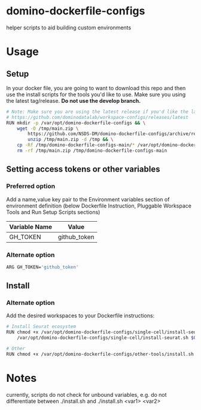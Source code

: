 # domino-dockerfile-configs
helper scripts to aid building custom environments


# Usage

## Setup

In your docker file, you are going to want to download this repo and then use the install scripts for the tools you'd like to use.
Make sure you using the latest tag/release. **Do not use the develop branch.**
```bash
# Note: Make sure you are using the latest release if you'd like the latest version of the workspaces
# https://github.com/dominodatalab/workspace-configs/releases/latest
RUN mkdir -p /var/opt/domino-dockerfile-configs && \
    wget -O /tmp/main.zip \
        https://github.com/NSDS-DM/domino-dockerfile-configs/archive/refs/heads/main.zip && \
        unzip /tmp/main.zip -d /tmp && \
    cp -Rf /tmp/domino-dockerfile-configs-main/* /var/opt/domino-dockerfile-configs && \
    rm -rf /tmp/main.zip /tmp/domino-dockerfile-configs-main
```

## Setting access tokens or other variables

### Preferred option
Add a name,value key pair to the Environment variables section of environment definition (below Dockerfile Instruction, Pluggable Workspace Tools and 
Run Setup Scripts sections)

| Variable Name | Value |
| --- | --- |
| GH_TOKEN | github_token |

### Alternate option
```bash
ARG GH_TOKEN='github_token'
```

## Install

### Alternate option

Add the desired workspaces to your Dockerfile instructions:

```bash
# Install Seurat ecosystem
RUN chmod +x /var/opt/domino-dockerfile-configs/single-cell/install-seurat.sh && \
    /var/opt/domino-dockerfile-configs/single-cell/install-seurat.sh $GH_TOKEN

# Other
RUN chmod +x /var/opt/domino-dockerfile-configs/other-tools/install.sh && /var/opt/domino-dockerfile-configs/other-tools/install.sh
```

# Notes

currently, scripts do not check for unbound variables, e.g. do not differentiate between ./install.sh and ./install.sh \<var1\> \<var2\>
